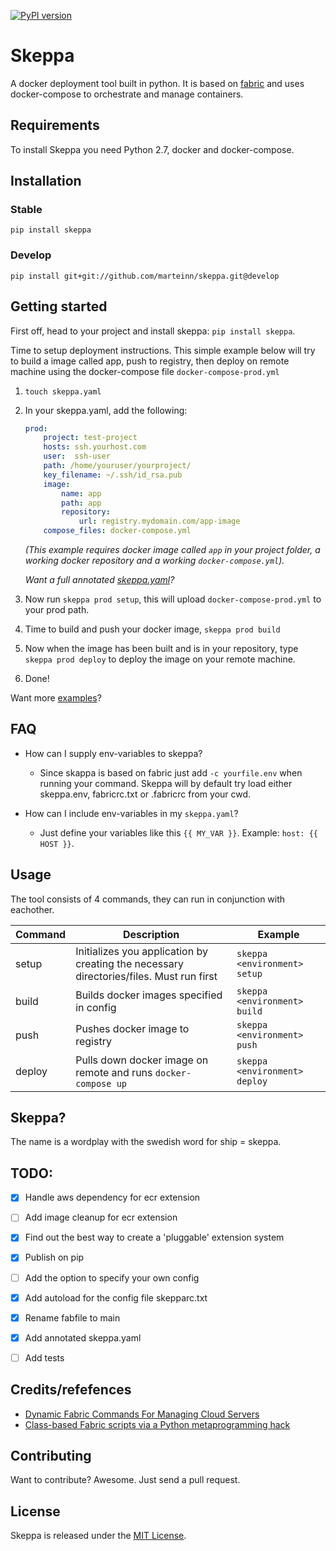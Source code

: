 [![PyPI version](https://badge.fury.io/py/skeppa.svg)](https://badge.fury.io/py/skeppa)

# Skeppa

A docker deployment tool built in python. It is based on [fabric](http://www.fabfile.org/) and uses docker-compose to orchestrate and manage containers.


## Requirements

To install Skeppa you need Python 2.7, docker and docker-compose.


## Installation

### Stable

    pip install skeppa

### Develop

    pip install git+git://github.com/marteinn/skeppa.git@develop


## Getting started

First off, head to your project and install skeppa: `pip install skeppa`.

Time to setup deployment instructions. This simple example below will try to build a image called app, push to registry, then deploy on remote machine using the docker-compose file `docker-compose-prod.yml`

1. `touch skeppa.yaml`
2. In your skeppa.yaml, add the following:

    ```yaml
    prod:
        project: test-project
        hosts: ssh.yourhost.com
        user:  ssh-user
        path: /home/youruser/yourproject/
        key_filename: ~/.ssh/id_rsa.pub
        image:
            name: app
            path: app
            repository:
                url: registry.mydomain.com/app-image
        compose_files: docker-compose.yml
    ```

    _(This example requires docker image called `app` in your project folder, a working docker repository and a working `docker-compose.yml`)._
    
    _Want a full annotated [skeppa.yaml](https://github.com/marteinn/Skeppa/blob/develop/skeppa.annotated.yaml)?_
    


3. Now run `skeppa prod setup`, this will upload `docker-compose-prod.yml` to your prod path.
4. Time to build and push your docker image, `skeppa prod build`
5. Now when the image has been built and is in your repository, type `skeppa prod deploy` to deploy the image on your remote machine.
6. Done!

Want more [examples](https://github.com/marteinn/Skeppa/tree/develop/examples/)?


## FAQ

- How can I supply env-variables to skeppa?
    - Since skappa is based on fabric just add `-c yourfile.env` when running your command. Skeppa will by default try load either skeppa.env, fabricrc.txt or .fabricrc from your cwd.

- How can I include env-variables in my `skeppa.yaml`?
    - Just define your variables like this `{{ MY_VAR }}`. Example: `host: {{ HOST }}`.


## Usage

The tool consists of 4 commands, they can run in conjunction with eachother.

|Command|Description|Example|
|----------|-------------|-------------|
|setup|Initializes you application by creating the necessary directories/files. Must run first|`skeppa <environment> setup`|
|build|Builds docker images specified in config|`skeppa <environment> build`|
|push|Pushes docker image to registry|`skeppa <environment> push`|
|deploy|Pulls down docker image on remote and runs `docker-compose up`|`skeppa <environment> deploy`|


## Skeppa?

The name is a wordplay with the swedish word for ship = skeppa.


## TODO:
- [x] Handle aws dependency for ecr extension
- [ ] Add image cleanup for ecr extension
- [x] Find out the best way to create a 'pluggable' extension system
- [x] Publish on pip
- [ ] Add the option to specify your own config
- [x] Add autoload for the config file skepparc.txt
- [x] Rename fabfile to main
- [x] Add annotated skeppa.yaml
- [ ] Add tests


## Credits/refefences

- [Dynamic Fabric Commands For Managing Cloud Servers](http://www.asktherelic.com/2011/02/17/dynamic-fabric-commands-for-managing-cloud-servers/)
- [Class-based Fabric scripts via a Python metaprogramming hack](http://www.saltycrane.com/blog/2010/09/class-based-fabric-scripts-metaprogramming-hack/)


## Contributing

Want to contribute? Awesome. Just send a pull request.


## License

Skeppa is released under the [MIT License](http://www.opensource.org/licenses/MIT).
